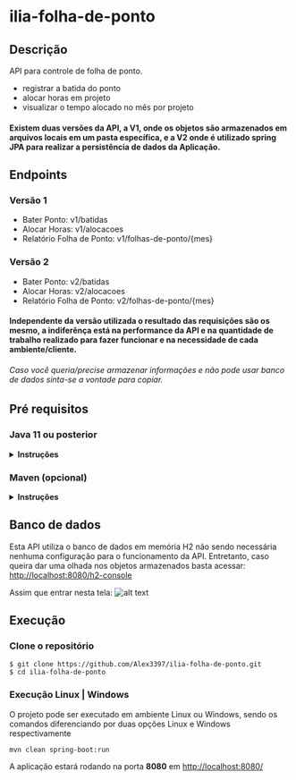 # ilia-folha-de-ponto

## Descrição
API para controle de folha de ponto.
* registrar a batida do ponto 
* alocar horas em projeto 
* visualizar o tempo alocado no mês por projeto 

#### Existem duas versões da API, a V1, onde os objetos são armazenados em arquivos locais em um pasta específica, e a V2 onde é utilizado spring JPA para realizar a persistência de dados da Aplicação.

## Endpoints

### Versão 1
* Bater Ponto: v1/batidas
* Alocar Horas: v1/alocacoes
* Relatório Folha de Ponto: v1/folhas-de-ponto/{mes}

### Versão 2
* Bater Ponto: v2/batidas
* Alocar Horas: v2/alocacoes
* Relatório Folha de Ponto: v2/folhas-de-ponto/{mes}

#### Independente da versão utilizada o resultado das requisições são os mesmo, a indiferênça está na performance da API e na quantidade de trabalho realizado para fazer funcionar e na necessidade de cada ambiente/cliente.
###### _Caso você queria/precise armazenar informações e não pode usar banco de dados sinta-se a vontade para copiar._  

## Pré requisitos

### Java 11 ou posterior

<details><summary><b>Instruções</b></summary>

O Java 11 pode tanto ser instalado através da JDK contida no site
da [Oracle](https://www.oracle.com/java/technologies/javase-jdk11-downloads.html)
ou no site do [OpenJDK](https://openjdk.java.net/projects/jdk/11/)

Como alternativa é possível utilizar o [SDKMan](https://sdkman.io/)
e instalar o Java através do comando:

```console
foo@bar:~$ sdk install java <version>
```

Para listagem de todas as versões do Java disponíveis, execute o comando:

```console
foo@bar:~$ sdk list java
```

</details>

### Maven (opcional)

<details><summary><b>Instruções</b></summary>

O projeto foi concebido para que a instalação do Maven fosse opcional,
para tanto, é possível rodar as configurações do projeto após instalação
do Java pelos arquivos **mvnw.cmd** em sistemas Windows e **mvnw**
 em sistemas Unix, que interagem com o arquivo **maven-wrapper.jar**
 contido na pasta **.mvn/wrapper** na raiz do projeto.

Caso mesmo assim se deseje rodar o projeto pelo Maven na máquina,
o mesmo pode ser instalado através do [site](https://maven.apache.org/).

Como alternativa é possível utilizar o [SDKMan](https://sdkman.io/)
e instalar o Maven através do comando:

```console
foo@bar:~$ sdk install maven
```

Para listagem de todas as versões do Maven disponíveis, execute o comando:

```console
foo@bar:~$ sdk list mavel
```

</details>

## Banco de dados

Esta API utiliza o banco de dados em memória H2 não sendo necessária nenhuma configuração para o funcionamento da API. 
Entretanto, caso queira dar uma olhada nos objetos armazenados basta acessar: [http://localhost:8080/h2-console](http://localhost:8080/h2-console)

Assim que entrar nesta tela:
![alt text](https://github.com/[username]/[reponame]/blob/[branch]/image.jpg?raw=true)

## Execução

### Clone o repositório

```console
$ git clone https://github.com/Alex3397/ilia-folha-de-ponto.git
$ cd ilia-folha-de-ponto
```

### Execução Linux | Windows

O projeto pode ser executado em ambiente Linux ou Windows, sendo os comandos
diferenciando por duas opções Linux e Windows respectivamente

```console
mvn clean spring-boot:run
```

A aplicação estará rodando na porta **8080** em 
[http://localhost:8080/](http://localhost:8080/)



